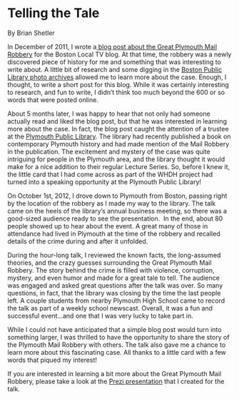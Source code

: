 # Telling the Tale

By Brian
Shetler

In December of 2011, I wrote a<a
href="http://bostonlocaltv.org/blog/2011/12/the-great-plymouth-mail-truck-robbery-and-the-%e2%80%9cbig-bust-theory%e2%80%9d/">
blog post about the Great Plymouth Mail Robbery</a> for the Boston Local TV
blog. At that time, the robbery was a newly discovered piece of history for me
and something that was interesting to write about. A little bit of research
and some digging in the <a
href="http://www.bpl.org/research/print/boston.htm">Boston Public Library
photo archives</a> allowed me to learn more about the case. Enough, I thought,
to write a short post for this blog. While it was certainly interesting to
research, and fun to write, I didn’t think too much beyond the 600 or so words
that were posted
online.

About 5 months later, I was happy to hear that not only had someone actually
read and liked the blog post, but that he was interested in learning more
about the case. In fact, the blog post caught the attention of a trustee at
the <a href="http://66.147.244.102/~plymouu3/wptest/">Plymouth Public
Library</a>. The library had recently published a book on contemporary
Plymouth history and had made mention of the Mail Robbery in the publication.
The excitement and mystery of the case was quite intriguing for people in the
Plymouth area, and the library thought it would make for a nice addition to
their regular Lecture Series. So, before I knew it, the little card that I had
come across as part of the WHDH project had turned into a speaking opportunity
at the Plymouth Public
Library!

On October 1st, 2012, I drove down to Plymouth from Boston, passing right by
the location of the robbery as I made my way to the library. The talk came on
the heels of the library’s annual business meeting, so there was a good-sized
audience ready to see the presentation.  In the end, about 80 people showed up
to hear about the event. A great many of those in attendance had lived in
Plymouth at the time of the robbery and recalled details of the crime during
and after it
unfolded.

During the hour-long talk, I reviewed the known facts, the long-assumed
theories, and the crazy guesses surrounding the Great Plymouth Mail Robbery.
The story behind the crime is filled with violence, corruption, mystery, and
even humor and made for a great tale to tell. The audience was engaged and
asked great questions after the talk was over. So many questions, in fact,
that the library was closing by the time the last people left. A couple
students from nearby Plymouth High School came to record the talk as part of a
weekly school newscast. Overall, it was a fun and successful event…and one
that I was very lucky to take part
in.

While I could not have anticipated that a simple blog post would turn into
something larger, I was thrilled to have the opportunity to share the story of
the Plymouth Mail Robbery with others. The talk also gave me a chance to learn
more about this fascinating case. All thanks to a little card with a few words
that piqued my
interest!

If you are interested in learning a bit more about the Great Plymouth Mail
Robbery, please take a look at the <a
href="http://prezi.com/ws7f__jomagg/and-it-was-never-seen-again/">Prezi
presentation</a> that I created for the
talk.